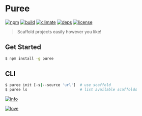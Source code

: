 # Puree

[![npm][npm]][npm-url]
[![build][build]][build-url]
[![climate][climate]][climate-url]
[![deps][deps]][deps-url]
[![license][license]][license-url]

> Scaffold projects easily however you like!

## Get Started

```bash
$ npm install -g puree
```

## CLI

```bash
$ puree init [-s|--source 'url']  # use scaffold
$ puree ls                        # list available scaffolds
```

[![info][info]][info-url]

[![love][love]][love-url]


[npm]: https://badge.fury.io/js/puree.svg
[npm-url]: https://www.npmjs.com/package/puree

[build]: https://travis-ci.org/bbmoz/puree.svg
[build-url]: https://travis-ci.org/bbmoz/puree

[climate]: https://codeclimate.com/github/bbmoz/puree/badges/gpa.svg
[climate-url]: https://codeclimate.com/github/bbmoz/puree

[deps]: https://dependencyci.com/github/bbmoz/puree/badge
[deps-url]: https://dependencyci.com/github/bbmoz/puree

[license]: https://img.shields.io/badge/license-MIT-blue.svg
[license-url]: https://github.com/bbmoz/puree/blob/master/LICENSE

[info]: https://nodei.co/npm/puree.png?compact=true
[info-url]: https://www.npmjs.com/package/puree

[love]: http://forthebadge.com/images/badges/built-with-love.svg
[love-url]: https://github.com/bbmoz/puree

